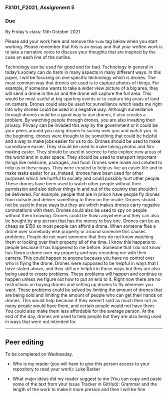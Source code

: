 ### FS101_F2021, Assignment 5

### Due
By Friday's class: 15th October 2021

Please add your work here and remove the `todo` tag below when you start working. Please remember that this is an essay and that your written work is to take a narrative voice to discuss your thoughts that are inspired by the cues on each line of the outline.

Technology can be used for good and for bad. Technology in general in today’s society can do harm in many aspects in many different ways. In this paper, I will be focusing on one specific technology which is drones. The most common way that drones are used is to capture photos of things. For example, if someone wants to take a wider view picture of a big area, they will send a drone in the air and the drone will capture the full area. This would be most useful at big sporting events or to capture big areas of land on camera. Drones could also be used for surveillance which leads me right into why drones could be used in a negative way. Although surveillance through drones could be a good way to use drones, it also creates a problem. By watching people through drones, you are also invading their privacy. Privacy can be invaded this way by the government or it could be your peers around you using drones to survey over you and watch you.
	In the beginning, drones were thought to be something that could be helpful and a way to make jobs easier for us to do. Drones should be used to make surveillance easier. They should be used to make taking photos and film making easier. They should be used in science to help explore new areas of the world and in outer space. They should be used to transport important things like medicine, packages, and food. Drones were made and created to help us in these ways. They were created to help us live an easier life and to make tasks easier for us. Instead, drones have been used for other purposes which are hurtful to society and could possibly hurt other people. These drones have been used to watch other people without their permission and also deliver things in and out of the country that shouldn’t be delivered. For example, people that are in prison have people fly drones from outside and deliver something to them on the inside. Drones should not be used in these ways but they are which makes drones carry negative connotations with them. Drones could also be used to spy on people without them knowing. Drones could be flown anywhere and they can also be bought by any person that has the money to buy one. Drones can be as cheap as $150 so most people can afford a drone. When someone flies a drone over somebody else property or around someone this causes problems. People do not want someone that they do not know watching them or looking over their property all of the time. I know this happens to people because it has happened to me before. Someone that I do not know has flown a drone over my property and was recording me with their camera. This could happen to anyone because you have no control over who is flying the drone. 
	Drones were supposed to be helpful in ways that I have stated above, and they still are helpful in those ways but they are also being used to create problems. These problems will happen and continue to happen unless we figure out how to put an end to it. Right now there are no restrictions on buying drones and setting up drones to fly wherever you want. These problems could be solved by limiting the amount of drones that are being sold and limiting the amount of people who can get their hands on drones. This would help because if they weren’t sold as much then not as many people would have them, and certain people would not have them. You could also make them less affordable for the average person. At the end of the day, drones are used to help people but they are also being used in ways that were not intended for.









---
## Peer editing
To be completed on Wednesday.

 - Who is my reader (you will have to give this person access to your repository to read your work): Luke Barker

 - What major ideas did my reader suggest to me (You can copy and paste some of the text from your Issue Tracker in GitHub): Grammar and the length of the work to make it more presice and then I will be fine


